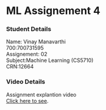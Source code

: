# ML Assignement 4
 
 ### Student Details
 Name: Vinay Manavarthi <br/>
 700:700731595 <br/>
 Assignement: 02 <br/>
 Subject:Machine Learning (CS5710) <br/>
 CRN:12664 <br/>
### Video Details 
Assignment explantion video <br/> [Click here to see]().
